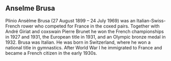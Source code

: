 ## Anselme Brusa

Plinio Ansèlme Brusa (27 August 1899 – 24 July 1969) was an Italian-Swiss-French rower who competed for France in the coxed pairs. Together with André Giriat and coxswain Pierre Brunet he won the French championships in 1927 and 1931, the European title in 1931, and an Olympic bronze medal in 1932.
Brusa was Italian. He was born in Switzerland, where he won a national title in gymnastics. After World War I he immigrated to France and became a French citizen in the early 1930s.

